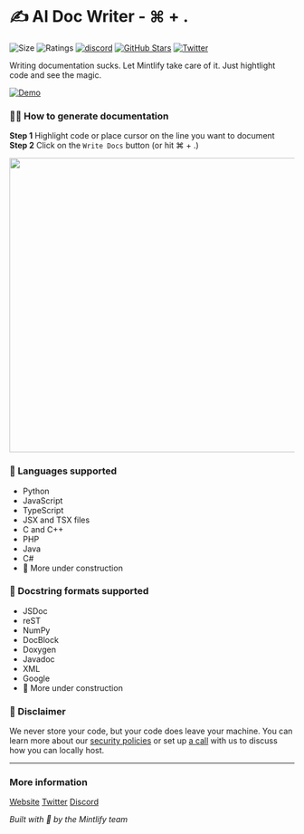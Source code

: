 # ✍️ AI Doc Writer - ⌘ + .

![Size](https://img.shields.io/github/languages/code-size/mintlify/vscode-docs)
![Ratings](https://img.shields.io/visual-studio-marketplace/r/mintlify.document)
[![discord](https://img.shields.io/discord/911693009253466123?logo=Discord&logoColor=white)](https://discord.gg/6W7GuYuxra)
[![GitHub Stars](https://img.shields.io/github/stars/mintlify/vscode-docs?style=social)](https://github.com/mintlify/vscode-docs)
[![Twitter](https://img.shields.io/twitter/follow/mintlify?style=social)](https://twitter.com/mintlify)

Writing documentation sucks. Let Mintlify take care of it. Just hightlight code and see the magic.

[![Demo](/assets/demo-docs.gif)](https://www.loom.com/embed/3dbfcd7e0e1b47519d957746e05bf0f4)

### 👩‍💻 How to generate documentation

**Step 1** Highlight code or place cursor on the line you want to document **Step 2** Click on the
`Write Docs` button (or hit ⌘ + .)

<img src="/assets/demo.gif" width="520px" />

### 📝 Languages supported

- Python
- JavaScript
- TypeScript
- JSX and TSX files
- C and C++
- PHP
- Java
- C#
- 🚧 More under construction

### 📑 Docstring formats supported

- JSDoc
- reST
- NumPy
- DocBlock
- Doxygen
- Javadoc
- XML
- Google
- 🚧 More under construction

### 🚨 Disclaimer

We never store your code, but your code does leave your machine. You can learn more about our
[security policies](https://www.mintlify.com/security) or set up
[a call](https://savvycal.com/mintlify/enterprise-help) with us to discuss how you can locally host.

---

### More information

[Website](https://mintlify.com/) [Twitter](https://twitter.com/mintlify)
[Discord](https://discord.gg/6W7GuYuxra)

_Built with 💚 by the Mintlify team_
